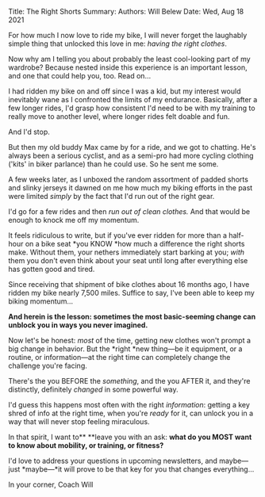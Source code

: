 Title:   The Right Shorts
Summary: 
Authors: Will Belew
Date:    Wed, Aug 18 2021
        

For how much I now love to ride my bike, I will never forget the laughably simple thing that unlocked this love in me: *having the right clothes*.

Now why am I telling you about probably the least cool-looking part of my wardrobe? Because nested inside this experience is an important lesson, and one that could help you, too. Read on…

I had ridden my bike on and off since I was a kid, but my interest would inevitably wane as I confronted the limits of my endurance. Basically, after a few longer rides, I'd grasp how consistent I'd need to be with my training to really move to another level, where longer rides felt doable and fun.

And I'd stop.

But then my old buddy Max came by for a ride, and we got to chatting. He's always been a serious cyclist, and as a semi-pro had more cycling clothing ('kits' in biker parlance) than he could use. So he sent me some.

A few weeks later, as I unboxed the random assortment of padded shorts and slinky jerseys it dawned on me how much my biking efforts in the past were limited *simply* by the fact that I'd run out of the right gear.

I'd go for a few rides and then *run out of clean clothes.* And that would be enough to knock me off my momentum.

It feels ridiculous to write, but if you've ever ridden for more than a half-hour on a bike seat *you KNOW *how much a difference the right shorts make. Without them, your nethers immediately start barking at you; *with* them you don't even think about your seat until long after everything else has gotten good and tired.

Since receiving that shipment of bike clothes about 16 months ago, I have ridden my bike nearly 7,500 miles. Suffice to say, I've been able to keep my biking momentum…

**And herein is the lesson: sometimes the most basic-seeming change can unblock you in ways you never imagined.**

Now let's be honest: *most* of the time, getting new clothes won't prompt a big change in behavior. But the *right *new thing—be it equipment, or a routine, or information—at the right time can completely change the challenge you're facing.

There's the you BEFORE the *something*, and the you AFTER it, and they're distinctly, definitely *changed* in some powerful way.

I'd guess this happens most often with the right *information*: getting a key shred of info at the right time, when you're *ready* for it, can unlock you in a way that will never stop feeling miraculous.

In that spirit, I want to** **leave you with an ask: **what do you MOST want to know about mobility, or training, or fitness?**

I'd love to address your questions in upcoming newsletters, and maybe—just *maybe—*it will prove to be that key for you that changes everything…

In your corner,
Coach Will

